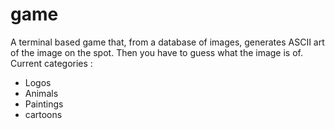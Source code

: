 # game
A terminal based game that, from a database of images, generates ASCII art of the image on the spot. Then you have to guess what the image is of.
Current categories :
 - Logos
 - Animals
 - Paintings
 - cartoons
